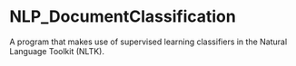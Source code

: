 # NLP_DocumentClassification
A program that makes use of supervised learning classifiers in the Natural Language Toolkit (NLTK). 
